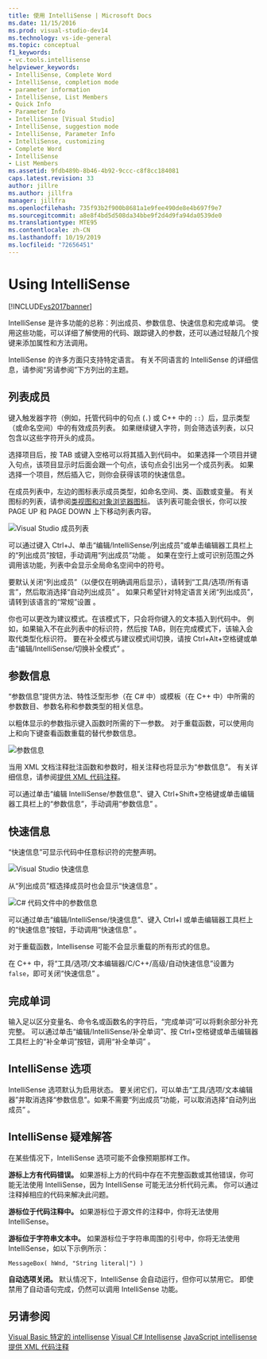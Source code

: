 ```yaml
---
title: 使用 IntelliSense | Microsoft Docs
ms.date: 11/15/2016
ms.prod: visual-studio-dev14
ms.technology: vs-ide-general
ms.topic: conceptual
f1_keywords:
- vc.tools.intellisense
helpviewer_keywords:
- IntelliSense, Complete Word
- IntelliSense, completion mode
- parameter information
- IntelliSense, List Members
- Quick Info
- Parameter Info
- IntelliSense [Visual Studio]
- IntelliSense, suggestion mode
- IntelliSense, Parameter Info
- IntelliSense, customizing
- Complete Word
- IntelliSense
- List Members
ms.assetid: 9fdb489b-8b46-4b92-9ccc-c8f8cc184081
caps.latest.revision: 33
author: jillre
ms.author: jillfra
manager: jillfra
ms.openlocfilehash: 735f93b2f900b8681a1e9fee490de8e4b697f9e7
ms.sourcegitcommit: a8e8f4bd5d508da34bbe9f2d4d9fa94da0539de0
ms.translationtype: MTE95
ms.contentlocale: zh-CN
ms.lasthandoff: 10/19/2019
ms.locfileid: "72656451"
---
```

# <a name="using-intellisense"></a>Using IntelliSense
[!INCLUDE[vs2017banner](../includes/vs2017banner.md)]

IntelliSense 是许多功能的总称：列出成员、参数信息、快速信息和完成单词。 使用这些功能，可以详细了解使用的代码、跟踪键入的参数，还可以通过轻敲几个按键来添加属性和方法调用。

 IntelliSense 的许多方面只支持特定语言。 有关不同语言的 IntelliSense 的详细信息，请参阅“另请参阅”下方列出的主题。

## <a name="list-members"></a>列表成员
 键入触发器字符（例如，托管代码中的句点 (`.`) 或 C++ 中的 `::`）后，显示类型（或命名空间）中的有效成员列表。 如果继续键入字符，则会筛选该列表，以只包含以这些字符开头的成员。

 选择项目后，按 TAB 或键入空格可以将其插入到代码中。 如果选择一个项目并键入句点，该项目显示时后面会跟一个句点，该句点会引出另一个成员列表。 如果选择一个项目，然后插入它，则你会获得该项的快速信息。

 在成员列表中，左边的图标表示成员类型，如命名空间、类、函数或变量。 有关图标的列表，请参阅[类视图和对象浏览器图标](../ide/class-view-and-object-browser-icons.md)。 该列表可能会很长，你可以按 PAGE UP 和 PAGE DOWN 上下移动列表内容。

 ![Visual Studio 成员列表](../ide/media/vs2015-intellisense.png "|::ref1::|")

 可以通过键入 Ctrl+J、单击“编辑/IntelliSense/列出成员”或单击编辑器工具栏上的“列出成员”按钮，手动调用“列出成员”功能    。 如果在空行上或可识别范围之外调用该功能，列表中会显示全局命名空间中的符号。

 要默认关闭“列出成员”（以便仅在明确调用后显示），请转到“工具/选项/所有语言”，然后取消选择“自动列出成员”   。 如果只希望针对特定语言关闭“列出成员”，请转到该语言的“常规”设置  。

 你也可以更改为建议模式。在该模式下，只会将你键入的文本插入到代码中。 例如，如果输入不在此列表中的标识符，然后按 TAB，则在完成模式下，该输入会取代类型化标识符。 要在补全模式与建议模式间切换，请按 Ctrl+Alt+空格键或单击“编辑/IntelliSense/切换补全模式”  。

## <a name="parameter-info"></a>参数信息
 “参数信息”提供方法、特性泛型形参（在 C# 中）或模板（在 C++ 中）中所需的参数数目、参数名称和参数类型的相关信息。

 以粗体显示的参数指示键入函数时所需的下一参数。 对于重载函数，可以使用向上和向下键查看函数重载的替代参数信息。

 ![参数信息](../ide/media/vs2015-param-info.png "|::ref2::|")

 当用 XML 文档注释批注函数和参数时，相关注释也将显示为“参数信息”。 有关详细信息，请参阅[提供 XML 代码注释](../ide/supplying-xml-code-comments.md)。

 可以通过单击“编辑 IntelliSense/参数信息”、键入 Ctrl+Shift+空格键或单击编辑器工具栏上的“参数信息”，手动调用“参数信息”   。

## <a name="quick-info"></a>快速信息
 “快速信息”可显示代码中任意标识符的完整声明。

 ![Visual Studio 快速信息](../ide/media/vs2015-quick-info.png "|::ref3::|")

 从“列出成员”框选择成员时也会显示“快速信息”  。

 ![C&#35; 代码文件中的参数信息](../ide/media/vs2015-paraminfo.png "|::ref4::|")

 可以通过单击“编辑/IntelliSense/快速信息”、键入 Ctrl+I 或单击编辑器工具栏上的“快速信息”按钮，手动调用“快速信息”   。

 对于重载函数，Intellisense 可能不会显示重载的所有形式的信息。

 在 C++ 中，将“工具/选项/文本编辑器/C/C++/高级/自动快速信息”设置为 `false`，即可关闭“快速信息”  。

## <a name="complete-word"></a>完成单词
 输入足以区分变量名、命令名或函数名的字符后，“完成单词”可以将剩余部分补充完整。 可以通过单击“编辑/IntelliSense/补全单词”、按 Ctrl+空格键或单击编辑器工具栏上的“补全单词”按钮，调用“补全单词”   。

## <a name="intellisense-options"></a>IntelliSense 选项
 IntelliSense 选项默认为启用状态。 要关闭它们，可以单击“工具/选项/文本编辑器”并取消选择“参数信息”。如果不需要“列出成员”功能，可以取消选择“自动列出成员”    。

## <a name="troubleshooting-intellisense"></a>IntelliSense 疑难解答
 在某些情况下，IntelliSense 选项可能不会像预期那样工作。

 **游标上方有代码错误。** 如果游标上方的代码中存在不完整函数或其他错误，你可能无法使用 IntelliSense，因为 IntelliSense 可能无法分析代码元素。 你可以通过注释掉相应的代码来解决此问题。

 **游标位于代码注释中。** 如果游标位于源文件的注释中，你将无法使用 IntelliSense。

 **游标位于字符串文本中。** 如果游标位于字符串周围的引号中，你将无法使用 IntelliSense，如以下示例所示：

```
MessageBox( hWnd, "String literal|") )
```

 **自动选项关闭。** 默认情况下，IntelliSense 会自动运行，但你可以禁用它。 即使禁用了自动语句完成，仍然可以调用 IntelliSense 功能。

## <a name="see-also"></a>另请参阅
 [Visual Basic 特定的 intellisense](../ide/visual-basic-specific-intellisense.md) [Visual C# Intellisense](../ide/visual-csharp-intellisense.md) [JavaScript intellisense](../ide/javascript-intellisense.md) [提供 XML 代码注释](../ide/supplying-xml-code-comments.md)
